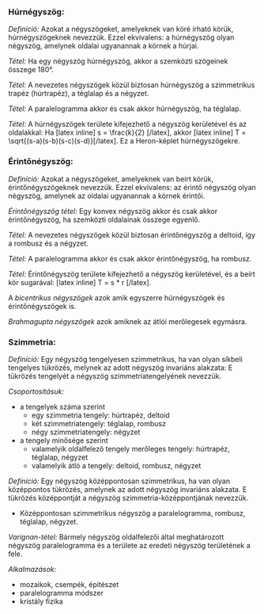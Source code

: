 ### Húrnégyszög:

*Definíció:* Azokat a négyszögeket, amelyeknek van köré írható körük, húrnégyszögeknek nevezzük. Ezzel ekvivalens: a húrnégyszög olyan négyszög, amelynek oldalai ugyanannak a körnek a húrjai.

*Tétel:* Ha egy négyszög húrnégyszög, akkor a szemközti szögeinek összege 180°.

*Tétel:* A nevezetes négyszögek közül biztosan húrnégyszög a szimmetrikus trapéz (húrtrapéz), a téglalap és a négyzet.

*Tétel:* A paralelogramma akkor és csak akkor húrnégyszög, ha téglalap.

*Tétel:* A húrnégyszögek területe kifejezhető a négyszög kerületével és az oldalakkal: Ha  [latex inline] s = \frac{k}{2} [/latex], akkor [latex inline] T = \sqrt{(s-a)(s-b)(s-c)(s-d)}[/latex]. Ez a Heron-képlet húrnégyszögekre.

### Érintőnégyszög:

*Definíció:* Azokat a négyszögeket, amelyeknek van beírt körük, érintőnégyszögeknek nevezzük. Ezzel ekvivalens: az érintő négyszög olyan négyszög, amelynek az oldalai ugyanannak a körnek érintői.

*Érintőnégyszög tétel:* Egy konvex négyszög akkor és csak akkor érintőnégyszög, ha szemközti oldalainak összege egyenlő.

*Tétel:* A nevezetes négyszögek közül biztosan érintőnégyszög a deltoid, így a rombusz és a négyzet.

*Tétel:* A paralelogramma akkor és csak akkor érintőnégyszög, ha rombusz.

*Tétel:* Érintőnégyszög területe kifejezhető a négyszög kerületével, és a beírt kör sugarával: [latex inline] T = s * r [/latex].

A *bicentrikus négyszögek* azok amik egyszerre húrnégyszögek és érintőnégyszögek is.

*Brahmagupta négyszögek* azok amiknek az átlói merőlegesek egymásra.

### Szimmetria:

*Definíció:* Egy négyszög tengelyesen szimmetrikus, ha van olyan síkbeli tengelyes tükrözés, melynek az adott négyszög invariáns alakzata: E tükrözés tengelyét a négyszög szimmetriatengelyének nevezzük.

*Csoportosításuk:*

 - a tengelyek száma szerint
   + egy szimmetria tengely: húrtrapéz, deltoid
   + két szimmetriatengely: téglalap, rombusz
   + négy szimmetriatengely: négyzet
 - a tengely minősége szerint
   + valamelyik oldalfelező tengely merőleges tengely: húrtrapéz, téglalap, négyzet
   + valamelyik átló a tengely: deltoid, rombusz, négyzet

*Definíció:* Egy négyszög középpontosan szimmetrikus, ha van olyan középpontos tükrözés, amelynek az adott négyszög invariáns alakzata. E tükrözés középpontját a négyszög szimmetria-középpontjának nevezzük.

 - Középpontosan szimmetrikus négyszög a paralelogramma, rombusz, téglalap, négyzet.

*Varignan-tétel:* Bármely négyszög oldalfelezői által meghatározott négyszög paralelogramma és a területe az eredeti négyszög területének a fele.

*Alkalmazások:*

 - mozaikok, csempék, építészet
 - paralelogramma módszer
 - kristály fizika
